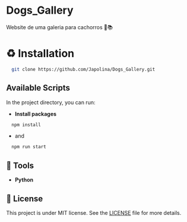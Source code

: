 # Dogs_Gallery
Website de uma galeria para cachorros 🐶📚

# ♻️ Installation
```bash
  git clone https://github.com/Japolina/Dogs_Gallery.git
```
## Available Scripts

In the project directory, you can run:
- **Install packages**
```bash
  npm install
```
- and
```bash
  npm run start
```

## 🔨 Tools
- **Python**

## 📜 License
This project is under MIT license. See the <a href="https://github.com/Japolina/Dogs_Gallery/blob/master/LICENSE">LICENSE</a> file for more details.

